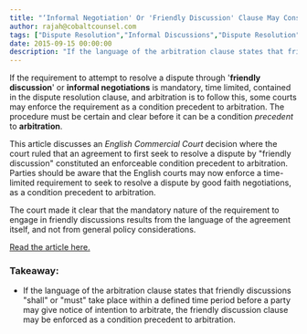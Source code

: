 ```yaml
---
title: "‘Informal Negotiation' Or 'Friendly Discussion' Clause May Constitute Condition Precedent to Arbitration"
author: rajah@cobaltcounsel.com
tags: ["Dispute Resolution","Informal Discussions","Dispute Resolution","Rajah"]
date: 2015-09-15 00:00:00
description: "If the language of the arbitration clause states that friendly discussions "shall" or "must" take place within a defined time period before a party may give notice of intention to arbitrate, the friendly discussion clause may be enforced as a condition precedent to arbitration."
---
```




If the requirement to attempt to resolve a dispute through '**friendly discussion**' or **informal negotiations** is mandatory, time limited, contained in the dispute resolution clause, and arbitration is to follow this, some courts may enforce the requirement as a condition precedent to arbitration. The procedure must be certain and clear before it can be a condition *precedent* to **arbitration**.

This article discusses an *English Commercial Court* decision where the court ruled that an agreement to first seek to resolve a dispute by "friendly discussion" constituted an enforceable condition precedent to arbitration. Parties should be aware that the English courts may now enforce a time-limited requirement to seek to resolve a dispute by good faith negotiations, as a condition precedent to arbitration.

The court made it clear that the mandatory nature of the requirement to engage in friendly discussions results from the language of the agreement itself, and not from general policy considerations.

[Read the article here.](http://www.lexology.com/library/detail.aspx?g=4596844b-82c8-4ccf-94cd-d1f58da987da)

### Takeaway:
- If the language of the arbitration clause states that friendly discussions "shall" or "must" take place within a defined time period before a party may give notice of intention to arbitrate, the friendly discussion clause may be enforced as a condition precedent to arbitration.
